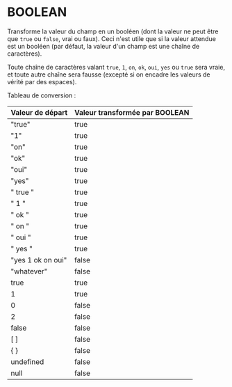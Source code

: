 # BOOLEAN

Transforme la valeur du champ en un booléen \(dont la valeur ne peut être que `true` ou `false`, vrai ou faux\). Ceci n'est utile que si la valeur attendue est un booléen \(par défaut, la valeur d'un champ est une chaîne de caractères\).

Toute chaîne de caractères valant `true`, `1`, `on`, `ok`, `oui`, `yes` ou `true` sera vraie, et toute autre chaîne sera fausse \(excepté si on encadre les valeurs de vérité par des espaces\).

Tableau de conversion :

| Valeur de départ | Valeur transformée par BOOLEAN |
| :--- | :--- |
| "true" | true |
| "1" | true |
| "on" | true |
| "ok" | true |
| "oui" | true |
| "yes" | true |
| " true " | true |
| " 1 " | true |
| " ok " | true |
| " on " | true |
| " oui " | true |
| " yes " | true |
| "yes 1 ok on oui" | false |
| "whatever" | false |
| true | true |
| 1 | true |
| 0 | false |
| 2 | false |
| false | false |
| \[ \] | false |
| { } | false |
| undefined | false |
| null | false |

